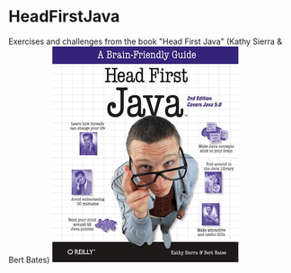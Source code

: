 # HeadFirstJava
Exercises and challenges from the book "Head First Java" (Kathy Sierra &amp; Bert Bates)
<img src="Book-cover.png" alt="HeadFirstJava">

